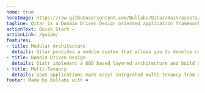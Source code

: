 ```yaml
---
home: true
heroImage: https://raw.githubusercontent.com/Bullabs/Qitar/main/assets/logo/logo.png
tagline: Qitar is a Domain Driven Design oriented application framework.
actionText: Quick Start →
actionLink: /guide/
features:
- title: Modular Architecture
  details: Qitar provides a module system that allows you to develop reusable application modules, tie into application lifecycle events, and express dependencies between core parts of your system.
- title: Domain Driven Design
  details: Qiatr implement a DDD based layered architecture and build a maintainable code base.
- title: Multi-Tenancy
  details: SaaS applications made easy! Integrated multi-tenancy from database to UI.
footer: Made by Bullabs with ❤️
---
```

